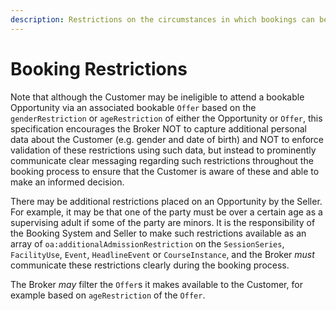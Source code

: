 ```yaml
---
description: Restrictions on the circumstances in which bookings can be made
---
```


# Booking Restrictions

Note that although the Customer may be ineligible to attend a bookable Opportunity via an associated bookable `Offer` based on the `genderRestriction` or `ageRestriction` of either the Opportunity or `Offer`, this specification encourages the Broker NOT to capture additional personal data about the Customer (e.g. gender and date of birth) and NOT to enforce validation of these restrictions using such data, but instead to prominently communicate clear messaging regarding such restrictions throughout the booking process to ensure that the Customer is aware of these and able to make an informed decision.

There may be additional restrictions placed on an Opportunity by the Seller. For example, it may be that one of the party must be over a certain age as a supervising adult if some of the party are minors. It is the responsibility of the Booking System and Seller to make such restrictions available as an array of `oa:additionalAdmissionRestriction` on the `SessionSeries`, `FacilityUse`, `Event`, `HeadlineEvent` or `CourseInstance`, and the Broker _must_ communicate these restrictions clearly during the booking process.

The Broker _may_ filter the `Offer`s it makes available to the Customer, for example based on `ageRestriction` of the `Offer`.
